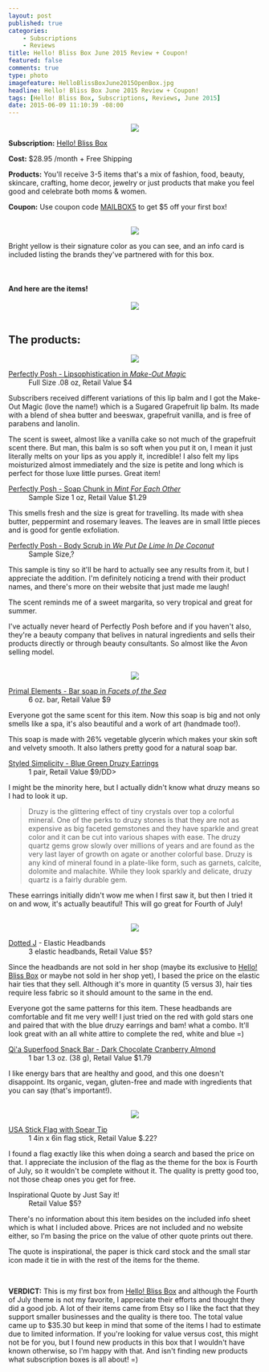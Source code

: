 ```yaml
---
layout: post
published: true
categories: 
    - Subscriptions
    - Reviews
title: Hello! Bliss Box June 2015 Review + Coupon!
featured: false
comments: true
type: photo
imagefeature: HelloBlissBoxJune2015OpenBox.jpg
headline: Hello! Bliss Box June 2015 Review + Coupon!
tags: [Hello! Bliss Box, Subscriptions, Reviews, June 2015]
date: 2015-06-09 11:10:39 -08:00
---
```


<center><img src='/images/HelloBlissBoxJune2015Box.jpg'></center>

<p><b>Subscription:</b> <a href="https://helloblissbox.refersion.com/c/7dece">Hello! Bliss Box</a></p>
<p><b>Cost:</b> $28.95 /month + Free Shipping</p>
<p><b>Products:</b> You'll receive 3-5 items that's a mix of fashion, food, beauty, skincare, crafting, home decor, jewelry  or just products that make you feel good and celebrate both moms & women.</p>
<p><b>Coupon:</b> Use coupon code <a href="http://littlelacebox.com?rfsn=93842.4b16b">MAILBOX5</a> to get $5 off your first box!</p>
<br>

<center><img src='/images/HelloBlissBoxJune2015OpenBox.jpg'></center>
<p>Bright yellow is their signature color as you can see, and an info card is included listing the brands they've partnered with for this box.</p>
<br>

<H4>And here are the items!</H4>
<center><img src='/images/HelloBlissBoxJune2015Items.jpg'></center>
<br>

## The products:

<center><img src='/images/HelloBlissBoxJune2015BeautyItems.jpg'></center>

<DL>
<DT><a href="https://www.perfectlyposh.com/lipsophistication/make-out-magic-lip-balm">Perfectly Posh - Lipsophistication in <i>Make-Out Magic</i></a></DT>
<DD>Full Size .08 oz, Retail Value $4</DD>
</DL>

<p>Subscribers received different variations of this lip balm and I got the Make-Out Magic (love the name!) which is a Sugared Grapefruit lip balm. Its made with a blend of shea butter and beeswax, grapefruit vanilla, and is free of parabens and lanolin.</p>
<p>The scent is sweet, almost like a vanilla cake so not much of the grapefruit scent there. But man, this balm is so soft when you put it on, I mean it just literally melts on your lips as you apply it, incredible! I also felt my lips moisturized almost immediately and the size is petite and long which is perfect for those luxe little purses. Great item!</p>

<DL>
<DT><a href="https://www.perfectlyposh.com/chunks/mint-for-each-other-chunk-big-bath-bar">Perfectly Posh - Soap Chunk in <i>Mint For Each Other</i></a></DT>
<DD>Sample Size 1 oz, Retail Value $1.29</DD>
</DL>

<p>This smells fresh and the size is great for travelling. Its made with shea butter, peppermint and rosemary leaves. The leaves are in small little pieces and is good for gentle exfoliation.</p>

<DL>
<DT><a href="https://www.perfectlyposh.com/we-put-de-lime-de-coconut-body-scrub">Perfectly Posh - Body Scrub in <i>We Put De Lime In De Coconut</i></a></DT>
<DD>Sample Size,?</DD>
</DL>

<p>This sample is tiny so it'll be hard to actually see any results from it, but I appreciate the addition. I'm definitely noticing a trend with their product names, and there's more on their website that just made me laugh!</p>

<p>The scent reminds me of a sweet margarita, so very tropical and great for summer.</p>

<i class="icon-long-arrow-right"></i> I've actually never heard of Perfectly Posh before and if you haven't also, they're a beauty company that belives in natural ingredients and sells their products directly or through beauty consultants. So almost like the Avon selling model.</p> 

<br>

<center><img src='/images/HelloBlissBoxJune2015SoapEarrings.jpg'></center>

<DL>
<DT><a href="http://www.primalelements.com/facets-vegetable-glycerin-bar-soap.html">Primal Elements - Bar soap in <i>Facets of the Sea</i></a></DT>
<DD>6 oz. bar, Retail Value $9</DD>
</DL>

<p>Everyone got the same scent for this item. Now this soap is big and not only smells like a spa, it's also beautiful and a work of art (handmade too!).</p>
<p>This soap is made with 26% vegetable glycerin which makes your skin soft and velvety smooth. It also lathers pretty good for a natural soap bar.</p>

<DL>
<DT><a href="https://www.etsy.com/listing/236094226/blue-green-chunky-druzy-earring-posts?ref=shop_home_active_1">Styled Simplicity - Blue Green Druzy Earrings</a></DT>
<DD>1 pair, Retail Value $9/DD>
</DL>

<p>I might be the minority here, but I actually didn't know what druzy means so I had to look it up.</p>

<blockquote>
Druzy is the glittering effect of tiny crystals over top a colorful mineral. One of the perks to druzy stones is that they are not as expensive as big faceted gemstones and they have sparkle and great color and it can be cut into various shapes with ease. The druzy quartz gems grow slowly over millions of years and are found as the very last layer of growth on agate or another colorful base. Druzy is any kind of mineral found in a plate-like form, such as garnets, calcite, dolomite and malachite. While they look sparkly and delicate, druzy quartz is a fairly durable gem.
</blockquote>

<p>These earrings initially didn't wow me when I first saw it, but then I tried it on and wow, it's actually beautiful! This will go great for Fourth of July!</p>

<br>


<center><img src='/images/HelloBlissBoxJune2015HairBar.jpg'></center>

<DL>
<DT><a href='https://www.etsy.com/shop/dottedjshop'>Dotted J</a> - Elastic Headbands</DT>
<DD>3 elastic headbands, Retail Value $5?</DD>
</DL>

<p>Since the headbands are not sold in her shop (maybe its exclusive to <a href="https://helloblissbox.refersion.com/c/7dece">Hello! Bliss Box</a> or maybe not sold in her shop yet), I based the price on the elastic hair ties that they sell. Although it's more in quantity (5 versus 3), hair ties require less fabric so it should amount to the same in the end.</p>

<p>Everyone got the same patterns for this item. These headbands are comfortable and fit me very well! I just tried on the red with gold stars one and paired that with the blue druzy earrings and bam! what a combo. It'll look great with an all white attire to complete the red, white and blue =)</p>

<DL>
<DT><a href='http://us.naturespath.com/product/qia-superfood-snack-bar-dark-chocolate-cranberry-almond'>Qi'a Superfood Snack Bar - Dark Chocolate Cranberry Almond</a></DT>
<DD>1 bar 1.3 oz. (38 g), Retail Value $1.79</DD>
</DL>

<p>I like energy bars that are healthy and good, and this one doesn't disappoint. Its organic, vegan, gluten-free and made with ingredients that you can say (that's important!).</p>

<br>

<center><img src='/images/HelloBlissBoxJune2015FlagQuote.jpg'></center>

<DL>
<DT><a href="http://www.united-states-flag.com/usa-stick-flag-4x6-standard-with-spear-tip.html">USA Stick Flag with Spear Tip</a></DT>
<DD>1 4in x 6in flag stick, Retail Value $.22?</DD>
</DL>

<p>I found a flag exactly like this when doing a search and based the price on that. I appreciate the inclusion of the flag as the theme for the box is Fourth of July, so it wouldn't be complete without it. The quality is pretty good too, not those cheap ones you get for free.</p>

<DL>
<DT>Inspirational Quote by Just Say it!</DT>
<DD>Retail Value $5?</DD>
</DL>

<p>There's no information about this item besides on the included info sheet which is what I included above. Prices are not included and no website either, so I'm basing the price on the value of other quote prints out there.</p>
<p>The quote is inspirational, the paper is thick card stock and the small star icon made it tie in with the rest of the items for the theme.</p>

<br>

<p><b>VERDICT:</b> This is my first box from <a href="https://helloblissbox.refersion.com/c/7dece">Hello! Bliss Box</a> and although the Fourth of July theme is not my favorite, I appreciate their efforts and thought they did a good job. A lot of their items came from Etsy so I like the fact that they support smaller businesses and the quality is there too. The total value came up to $35.30 but keep in mind that some of the items I had to estimate due to limited information. If you're looking for value versus cost, this might not be for you, but I found new products in this box that I wouldn't have known otherwise, so I'm happy with that. And isn't finding new products what subscription boxes is all about! =)</p>
